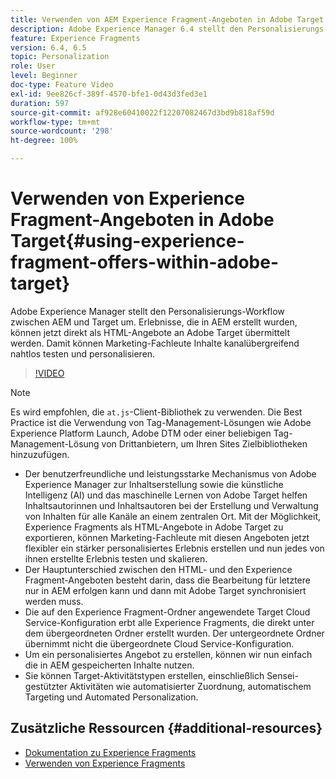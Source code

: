 ```yaml
---
title: Verwenden von AEM Experience Fragment-Angeboten in Adobe Target
description: Adobe Experience Manager 6.4 stellt den Personalisierungs-Workflow zwischen AEM und Target um. Erlebnisse, die in AEM erstellt wurden, können jetzt direkt als HTML-Angebote an Adobe Target übermittelt werden. Damit können Marketing-Fachleute Inhalte kanalübergreifend nahtlos testen und personalisieren.
feature: Experience Fragments
version: 6.4, 6.5
topic: Personalization
role: User
level: Beginner
doc-type: Feature Video
exl-id: 9ee826cf-389f-4570-bfe1-0d43d3fed3e1
duration: 597
source-git-commit: af928e60410022f12207082467d3bd9b818af59d
workflow-type: tm+mt
source-wordcount: '298'
ht-degree: 100%

---
```


# Verwenden von Experience Fragment-Angeboten in Adobe Target{#using-experience-fragment-offers-within-adobe-target}

Adobe Experience Manager stellt den Personalisierungs-Workflow zwischen AEM und Target um. Erlebnisse, die in AEM erstellt wurden, können jetzt direkt als HTML-Angebote an Adobe Target übermittelt werden. Damit können Marketing-Fachleute Inhalte kanalübergreifend nahtlos testen und personalisieren.

>[!VIDEO](https://video.tv.adobe.com/v/22383?quality=12&learn=on)

>[!NOTE]
>
>Es wird empfohlen, die `at.js`-Client-Bibliothek zu verwenden. Die Best Practice ist die Verwendung von Tag-Management-Lösungen wie Adobe Experience Platform Launch, Adobe DTM oder einer beliebigen Tag-Management-Lösung von Drittanbietern, um Ihren Sites Zielbibliotheken hinzuzufügen.


* Der benutzerfreundliche und leistungsstarke Mechanismus von Adobe Experience Manager zur Inhaltserstellung sowie die künstliche Intelligenz (AI) und das maschinelle Lernen von Adobe Target helfen Inhaltsautorinnen und Inhaltsautoren bei der Erstellung und Verwaltung von Inhalten für alle Kanäle an einem zentralen Ort. Mit der Möglichkeit, Experience Fragments als HTML-Angebote in Adobe Target zu exportieren, können Marketing-Fachleute mit diesen Angeboten jetzt flexibler ein stärker personalisiertes Erlebnis erstellen und nun jedes von ihnen erstellte Erlebnis testen und skalieren.
* Der Hauptunterschied zwischen den HTML- und den Experience Fragment-Angeboten besteht darin, dass die Bearbeitung für letztere nur in AEM erfolgen kann und dann mit Adobe Target synchronisiert werden muss.
* Die auf den Experience Fragment-Ordner angewendete Target Cloud Service-Konfiguration erbt alle Experience Fragments, die direkt unter dem übergeordneten Ordner erstellt wurden. Der untergeordnete Ordner übernimmt nicht die übergeordnete Cloud Service-Konfiguration.
* Um ein personalisiertes Angebot zu erstellen, können wir nun einfach die in AEM gespeicherten Inhalte nutzen.
* Sie können Target-Aktivitätstypen erstellen, einschließlich Sensei-gestützter Aktivitäten wie automatisierter Zuordnung, automatischem Targeting und Automated Personalization.

## Zusätzliche Ressourcen {#additional-resources}

* [Dokumentation zu Experience Fragments](https://experienceleague.adobe.com/docs/experience-manager-65/authoring/authoring/experience-fragments.html?lang=de)
* [Verwenden von Experience Fragments](/help/sites/experience-fragments/experience-fragments-feature-video-use.md)
